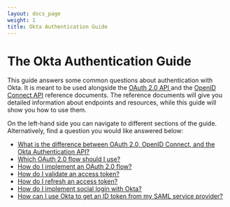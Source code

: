 ```yaml
---
layout: docs_page
weight: 1
title: Okta Authentication Guide
---
```


# The Okta Authentication Guide

This guide answers some common questions about authentication with Okta. It is meant to be used alongside the [OAuth 2.0 API ](/docs/api/resources/oauth2) and the [OpenID Connect API](/docs/api/resources/oidc) reference documents. The reference documents will give you detailed information about endpoints and resources, while this guide will show you how to use them.

On the left-hand side you can navigate to different sections of the guide. Alternatively, find a question you would like answered below:

- [What is the difference between OAuth 2.0, OpenID Connect, and the Okta Authentication API?](/authentication-guide/auth-overview/#authentication-api-vs-oauth-20-vs-openid-connect)
- [Which OAuth 2.0 flow should I use?](/authentication-guide/auth-overview/#choosing-an-oauth-20-flow)
- [How do I implement an OAuth 2.0 flow?](/authentication-guide/implementing-authentication/)
- [How do I validate an access token?](/authentication-guide/tokens/validating-access-tokens)
- [How do I refresh an access token?](/authentication-guide/tokens/refreshing-tokens)
- [How do I implement social login with Okta?](/authentication-guide/social-login/)
- [How can I use Okta to get an ID token from my SAML service provider?](/authentication-guide/saml-login/)
